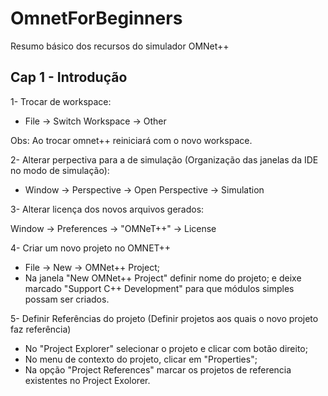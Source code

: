 # OmnetForBeginners
Resumo básico dos recursos do simulador OMNet++

## Cap 1 - Introdução

1- Trocar de workspace:

* File -> Switch Workspace -> Other

Obs: Ao trocar omnet++ reiniciará com o novo workspace.

2- Alterar perpectiva para a de simulação (Organização das janelas da IDE no modo de simulação):

* Window -> Perspective -> Open Perspective -> Simulation

3- Alterar licença dos novos arquivos gerados:

Window -> Preferences -> "OMNeT++" -> License

4- Criar um novo projeto no OMNET++

* File -> New -> OMNet++ Project;
* Na janela "New OMNet++ Project" definir nome do projeto;
e deixe marcado "Support C++ Development" para que módulos simples possam ser criados.

5- Definir Referências do projeto (Definir projetos aos quais o novo projeto faz referência)

* No "Project Explorer" selecionar o projeto e clicar com botão direito;
* No menu de contexto do projeto, clicar em "Properties";
* Na opção "Project References" marcar os projetos de referencia existentes no Project Exolorer.
